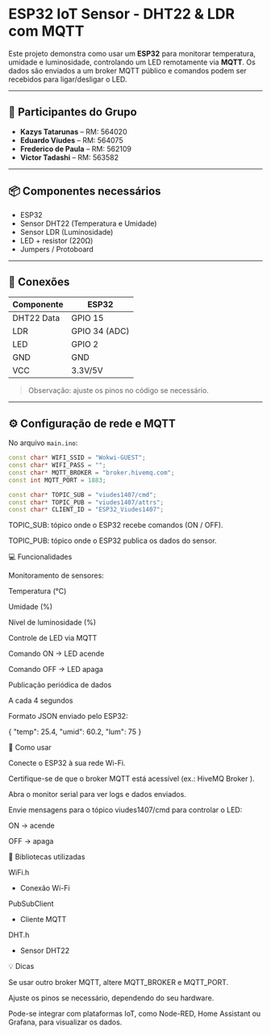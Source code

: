 # ESP32 IoT Sensor - DHT22 & LDR com MQTT

Este projeto demonstra como usar um **ESP32** para monitorar temperatura, umidade e luminosidade, controlando um LED remotamente via **MQTT**. Os dados são enviados a um broker MQTT público e comandos podem ser recebidos para ligar/desligar o LED.

---

## 👥 Participantes do Grupo

- **Kazys Tatarunas** – RM: 564020  
- **Eduardo Viudes** – RM: 564075  
- **Frederico de Paula** – RM: 562109 
- **Victor Tadashi** – RM: 563582  

---

## 📦 Componentes necessários

- ESP32
- Sensor DHT22 (Temperatura e Umidade)
- Sensor LDR (Luminosidade)
- LED + resistor (220Ω)
- Jumpers / Protoboard

---

## 🔌 Conexões

| Componente | ESP32 |
|------------|-------|
| DHT22 Data | GPIO 15 |
| LDR        | GPIO 34 (ADC) |
| LED        | GPIO 2  |
| GND        | GND    |
| VCC        | 3.3V/5V|

> Observação: ajuste os pinos no código se necessário.

---

## ⚙️ Configuração de rede e MQTT

No arquivo `main.ino`:

```cpp
const char* WIFI_SSID = "Wokwi-GUEST";
const char* WIFI_PASS = "";
const char* MQTT_BROKER = "broker.hivemq.com";
const int MQTT_PORT = 1883;

const char* TOPIC_SUB = "viudes1407/cmd";
const char* TOPIC_PUB = "viudes1407/attrs";
const char* CLIENT_ID = "ESP32_Viudes1407";
```
TOPIC_SUB: tópico onde o ESP32 recebe comandos (ON / OFF).

TOPIC_PUB: tópico onde o ESP32 publica os dados do sensor.

💻 Funcionalidades

Monitoramento de sensores:

Temperatura (°C)

Umidade (%)

Nível de luminosidade (%)

Controle de LED via MQTT

Comando ON → LED acende

Comando OFF → LED apaga

Publicação periódica de dados

A cada 4 segundos

Formato JSON enviado pelo ESP32:

{
  "temp": 25.4,
  "umid": 60.2,
  "lum": 75
}

🚀 Como usar

Conecte o ESP32 à sua rede Wi-Fi.

Certifique-se de que o broker MQTT está acessível (ex.: HiveMQ Broker
).

Abra o monitor serial para ver logs e dados enviados.

Envie mensagens para o tópico viudes1407/cmd para controlar o LED:

ON → acende

OFF → apaga

📄 Bibliotecas utilizadas

WiFi.h
 - Conexão Wi-Fi

PubSubClient
 - Cliente MQTT

DHT.h
 - Sensor DHT22

💡 Dicas

Se usar outro broker MQTT, altere MQTT_BROKER e MQTT_PORT.

Ajuste os pinos se necessário, dependendo do seu hardware.

Pode-se integrar com plataformas IoT, como Node-RED, Home Assistant ou Grafana, para visualizar os dados.
